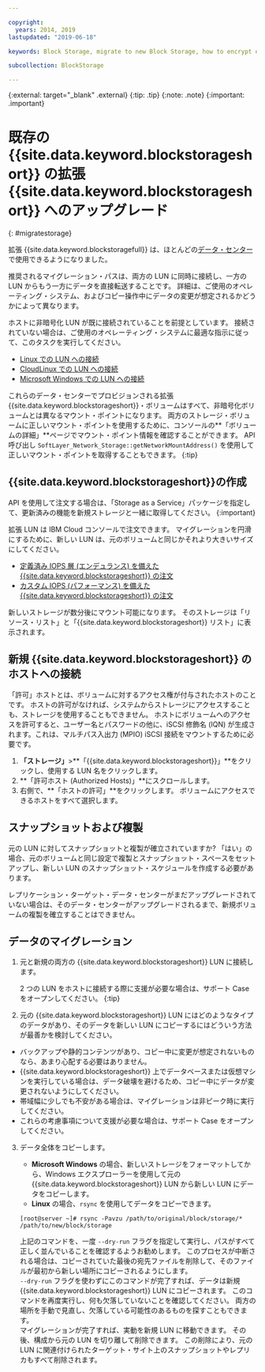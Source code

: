```yaml
---

copyright:
  years: 2014, 2019
lastupdated: "2019-06-18"

keywords: Block Storage, migrate to new Block Storage, how to encrypt existing Block Storage,

subcollection: BlockStorage

---
```

{:external: target="_blank" .external}
{:tip: .tip}
{:note: .note}
{:important: .important}

# 既存の {{site.data.keyword.blockstorageshort}} の拡張 {{site.data.keyword.blockstorageshort}} へのアップグレード
{: #migratestorage}

拡張 {{site.data.keyword.blockstoragefull}} は、ほとんどの[データ・センター](/docs/infrastructure/BlockStorage?topic=BlockStorage-selectDC)で使用できるようになりました。

推奨されるマイグレーション・パスは、両方の LUN に同時に接続し、一方の LUN からもう一方にデータを直接転送することです。 詳細は、ご使用のオペレーティング・システム、およびコピー操作中にデータの変更が想定されるかどうかによって異なります。

ホストに非暗号化 LUN が既に接続されていることを前提としています。 接続されていない場合は、ご使用のオペレーティング・システムに最適な指示に従って、このタスクを実行してください。

- [Linux での LUN への接続](/docs/infrastructure/BlockStorage?topic=BlockStorage-mountingLinux)
- [CloudLinux での LUN への接続](/docs/infrastructure/BlockStorage?topic=BlockStorage-mountingCloudLinux)
- [Microsoft Windows での LUN への接続](/docs/infrastructure/BlockStorage?topic=BlockStorage-mountingWindows)

これらのデータ・センターでプロビジョンされる拡張{{site.data.keyword.blockstorageshort}}・ボリュームはすべて、非暗号化ボリュームとは異なるマウント・ポイントになります。 両方のストレージ・ボリュームに正しいマウント・ポイントを使用するために、コンソールの**「ボリュームの詳細」**ページでマウント・ポイント情報を確認することができます。 API 呼び出し `SoftLayer_Network_Storage::getNetworkMountAddress()` を使用して正しいマウント・ポイントを取得することもできます。
{:tip}

## {{site.data.keyword.blockstorageshort}}の作成

API を使用して注文する場合は、「Storage as a Service」パッケージを指定して、更新済みの機能を新規ストレージと一緒に取得してください。
{:important}

拡張 LUN は IBM Cloud コンソールで注文できます。 マイグレーションを円滑にするために、新しい LUN は、元のボリュームと同じかそれより大きいサイズにしてください。

- [定義済み IOPS 層 (エンデュランス) を備えた {{site.data.keyword.blockstorageshort}} の注文](/docs/infrastructure/BlockStorage?topic=BlockStorage-orderingthroughConsole#orderingthroughConsoleEndurance)
- [カスタム IOPS (パフォーマンス) を備えた {{site.data.keyword.blockstorageshort}} の注文](/docs/infrastructure/BlockStorage?topic=BlockStorage-orderingthroughConsole#orderingthroughConsolePerformance)

新しいストレージが数分後にマウント可能になります。 そのストレージは「リソース・リスト」と「{{site.data.keyword.blockstorageshort}} リスト」に表示されます。

## 新規 {{site.data.keyword.blockstorageshort}} のホストへの接続

「許可」ホストとは、ボリュームに対するアクセス権が付与されたホストのことです。 ホストの許可がなければ、システムからストレージにアクセスすることも、ストレージを使用することもできません。 ホストにボリュームへのアクセスを許可すると、ユーザー名とパスワードの他に、iSCSI 修飾名 (IQN) が生成されます。これは、マルチパス入出力 (MPIO) iSCSI 接続をマウントするために必要です。

1. **「ストレージ」**>**「{{site.data.keyword.blockstorageshort}}」**をクリックし、使用する LUN 名をクリックします。
2. **「許可ホスト (Authorized Hosts)」**にスクロールします。
3. 右側で、**「ホストの許可」**をクリックします。 ボリュームにアクセスできるホストをすべて選択します。


## スナップショットおよび複製

元の LUN に対してスナップショットと複製が確立されていますか? 「はい」の場合、元のボリュームと同じ設定で複製とスナップショット・スペースをセットアップし、新しい LUN のスナップショット・スケジュールを作成する必要があります。

レプリケーション・ターゲット・データ・センターがまだアップグレードされていない場合は、そのデータ・センターがアップグレードされるまで、新規ボリュームの複製を確立することはできません。


## データのマイグレーション

1. 元と新規の両方の {{site.data.keyword.blockstorageshort}} LUN に接続します。

   2 つの LUN をホストに接続する際に支援が必要な場合は、サポート Case をオープンしてください。
   {:tip}

2. 元の {{site.data.keyword.blockstorageshort}} LUN にはどのようなタイプのデータがあり、そのデータを新しい LUN にコピーするにはどういう方法が最善かを検討してください。
  - バックアップや静的コンテンツがあり、コピー中に変更が想定されないものなら、あまり心配する必要はありません。
  - {{site.data.keyword.blockstorageshort}} 上でデータベースまたは仮想マシンを実行している場合は、データ破壊を避けるため、コピー中にデータが変更されないようにしてください。
  - 帯域幅に少しでも不安がある場合は、マイグレーションは非ピーク時に実行してください。
  - これらの考慮事項について支援が必要な場合は、サポート Case をオープンしてください。

3. データ全体をコピーします。
   - **Microsoft Windows** の場合、新しいストレージをフォーマットしてから、Windows エクスプローラーを使用して元の {{site.data.keyword.blockstorageshort}} LUN から新しい LUN にデータをコピーします。
   - **Linux** の場合、`rsync` を使用してデータをコピーできます。
   ```
   [root@server ~]# rsync -Pavzu /path/to/original/block/storage/* /path/to/new/block/storage
   ```

   上記のコマンドを、一度 `--dry-run` フラグを指定して実行し、パスがすべて正しく並んでいることを確認するようお勧めします。 このプロセスが中断される場合は、コピーされていた最後の宛先ファイルを削除して、そのファイルが最初から新しい場所にコピーされるようにします。<br/>
   `--dry-run` フラグを使わずにこのコマンドが完了すれば、データは新規 {{site.data.keyword.blockstorageshort}} LUN にコピーされます。 このコマンドを再度実行し、何も欠落していないことを確認してください。 両方の場所を手動で見直し、欠落している可能性のあるものを探すこともできます。<br/>
   マイグレーションが完了すれば、実動を新規 LUN に移動できます。 その後、構成から元の LUN を切り離して削除できます。 この削除により、元の LUN に関連付けられたターゲット・サイト上のスナップショットやレプリカもすべて削除されます。
